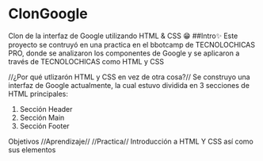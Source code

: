 # ClonGoogle
Clon de la interfaz de Google utilizando HTML &amp; CSS 😁
##Intro✨
Este proyecto se contruyó en una practica en el bbotcamp de TECNOLOCHICAS PRO, donde se analizaron los componentes de Google y se aplicaron a través de TECNOLOCHICAS como HTML y CSS

//¿Por qué utlizarón HTML y CSS en vez de otra cosa?//
Se construyo una interfaz de Google actualmente, la cual estuvo dividida en 3 secciones de HTML principales:

1. Sección Header
2. Sección Main
3. Sección Footer

Objetivos
//Aprendizaje// //Practica//
Introducción a HTML Y CSS así como sus elementos 
